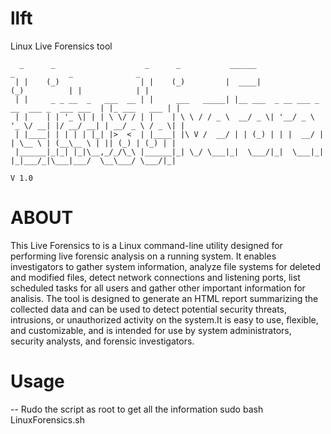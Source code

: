 # llft
Linux Live Forensics tool
```
  _      _                    _      _           ______                       _            _              _ 
 | |    (_)                  | |    (_)         |  ____|                     (_)          | |            | |
 | |     _ _ __  _   ___  __ | |     ___   _____| |__ ___  _ __ ___ _ __  ___ _  ___ ___  | |_ ___   ___ | |
 | |    | | '_ \| | | \ \/ / | |    | \ \ / / _ \  __/ _ \| '__/ _ \ '_ \/ __| |/ __/ __| | __/ _ \ / _ \| |
 | |____| | | | | |_| |>  <  | |____| |\ V /  __/ | | (_) | | |  __/ | | \__ \ | (__\__ \ | || (_) | (_) | |
 |______|_|_| |_|\__,_/_/\_\ |______|_| \_/ \___|_|  \___/|_|  \___|_| |_|___/_|\___|___/  \__\___/ \___/|_|
                                                                                                   V 1.0
```                                                                                                           
                                                                                                            
# ABOUT

This Live Forensics to is a Linux command-line utility designed for performing live forensic analysis on a running system. It enables investigators to gather system information, analyze file systems for deleted and modified files, detect network connections and listening ports, list scheduled tasks for all users and gather other important information for analisis. The tool is designed to generate an HTML report summarizing the collected data and can be used to detect potential security threats, intrusions, or unauthorized activity on the system.It is easy to use, flexible, and customizable, and is intended for use by system administrators, security analysts, and forensic investigators.

# Usage
-- Rudo the script as root to get all the information
sudo bash LinuxForensics.sh 


